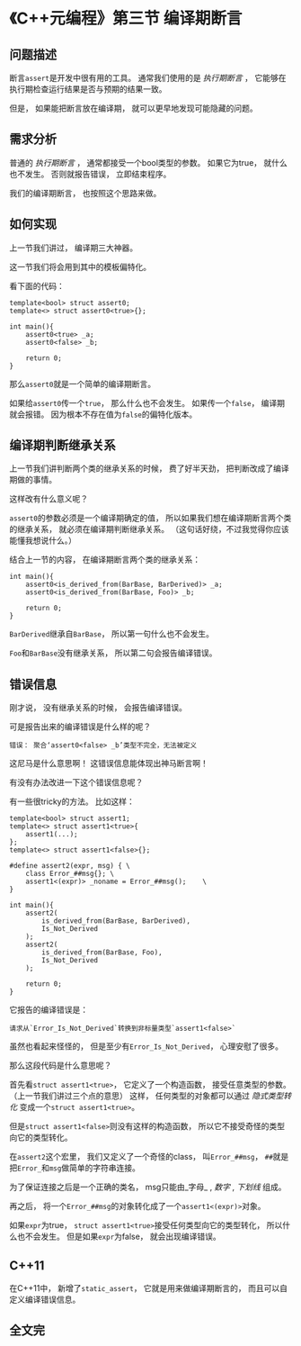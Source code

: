 # 《C++元编程》第三节  编译期断言

## 问题描述

断言`assert`是开发中很有用的工具。
通常我们使用的是 _执行期断言_ ，
它能够在执行期检查运行结果是否与预期的结果一致。

但是，
如果能把断言放在编译期，
就可以更早地发现可能隐藏的问题。

## 需求分析

普通的 _执行期断言_ ，
通常都接受一个bool类型的参数。
如果它为true，
就什么也不发生。
否则就报告错误，
立即结束程序。

我们的编译期断言，
也按照这个思路来做。

## 如何实现

上一节我们讲过，
编译期三大神器。

这一节我们将会用到其中的模板偏特化。

看下面的代码：

    template<bool> struct assert0;
    template<> struct assert0<true>{};

    int main(){
        assert0<true> _a;
        assert0<false> _b;

        return 0;
    }

那么`assert0`就是一个简单的编译期断言。

如果给`assert0`传一个`true`，
那么什么也不会发生。
如果传一个`false`，
编译期就会报错。
因为根本不存在值为`false`的偏特化版本。

## 编译期判断继承关系

上一节我们讲判断两个类的继承关系的时候，
费了好半天劲，
把判断改成了编译期做的事情。

这样改有什么意义呢？

`assert0`的参数必须是一个编译期确定的值，
所以如果我们想在编译期断言两个类的继承关系，
就必须在编译期判断继承关系。
（这句话好绕，不过我觉得你应该能懂我想说什么。）

结合上一节的内容，
在编译期断言两个类的继承关系：

    int main(){
        assert0<is_derived_from(BarBase, BarDerived)> _a;
        assert0<is_derived_from(BarBase, Foo)> _b;

        return 0;
    }

`BarDerived`继承自`BarBase`，
所以第一句什么也不会发生。

`Foo`和`BarBase`没有继承关系，
所以第二句会报告编译错误。

## 错误信息

刚才说，
没有继承关系的时候，
会报告编译错误。

可是报告出来的编译错误是什么样的呢？

    错误： 聚合‘assert0<false> _b’类型不完全，无法被定义

这尼马是什么意思啊！
这错误信息能体现出神马断言啊！

有没有办法改进一下这个错误信息呢？

有一些很tricky的方法。
比如这样：

    template<bool> struct assert1;
    template<> struct assert1<true>{
        assert1(...);
    };
    template<> struct assert1<false>{};

    #define assert2(expr, msg) { \
        class Error_##msg{}; \
        assert1<(expr)> _noname = Error_##msg();    \
    }

    int main(){
        assert2(
            is_derived_from(BarBase, BarDerived),
            Is_Not_Derived
        );
        assert2(
            is_derived_from(BarBase, Foo),
            Is_Not_Derived
        );

        return 0;
    }

它报告的编译错误是：

    请求从`Error_Is_Not_Derived`转换到非标量类型`assert1<false>`

虽然也看起来怪怪的，
但是至少有`Error_Is_Not_Derived`，
心理安慰了很多。

那么这段代码是什么意思呢？

首先看`struct assert1<true>`，
它定义了一个构造函数，
接受任意类型的参数。
（上一节我们讲过三个点的意思）
这样，
任何类型的对象都可以通过 _隐式类型转化_ 变成一个`struct assert1<true>`。

但是`struct assert1<false>`则没有这样的构造函数，
所以它不接受奇怪的类型向它的类型转化。

在`assert2`这个宏里，
我们又定义了一个奇怪的class，
叫`Error_##msg`，
`##`就是把`Error_`和`msg`做简单的字符串连接。

为了保证连接之后是一个正确的类名，
msg只能由_字母_ , _数字_ , _下划线_ 组成。

再之后，
将一个`Error_##msg`的对象转化成了一个`assert1<(expr)>`对象。

如果`expr`为true，
`struct assert1<true>`接受任何类型向它的类型转化，
所以什么也不会发生。
但是如果`expr`为false，
就会出现编译错误。

## C++11

在C++11中，
新增了`static_assert`，
它就是用来做编译期断言的，
而且可以自定义编译错误信息。

## 全文完
